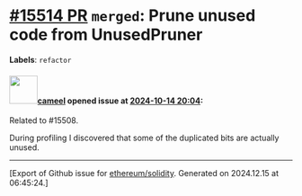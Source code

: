 # [\#15514 PR](https://github.com/ethereum/solidity/pull/15514) `merged`: Prune unused code from UnusedPruner
**Labels**: `refactor`


#### <img src="https://avatars.githubusercontent.com/u/137030?v=4" width="50">[cameel](https://github.com/cameel) opened issue at [2024-10-14 20:04](https://github.com/ethereum/solidity/pull/15514):

Related to #15508.

During profiling I discovered that some of the duplicated bits are actually unused.




-------------------------------------------------------------------------------



[Export of Github issue for [ethereum/solidity](https://github.com/ethereum/solidity). Generated on 2024.12.15 at 06:45:24.]
